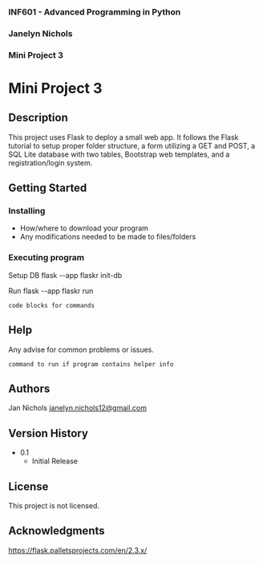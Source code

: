 ### INF601 - Advanced Programming in Python
### Janelyn Nichols
### Mini Project 3


# Mini Project 3

## Description

This project uses Flask to deploy a small web app. It follows the Flask tutorial to setup proper folder structure, a form utilizing a GET and POST, a SQL Lite database with two tables, Bootstrap web templates, and a registration/login system.

## Getting Started

### Installing

* How/where to download your program
* Any modifications needed to be made to files/folders

### Executing program

Setup DB
flask --app flaskr init-db

Run
flask --app flaskr run 
```
code blocks for commands
```

## Help

Any advise for common problems or issues.
```
command to run if program contains helper info
```

## Authors
Jan Nichols
janelyn.nichols12@gmail.com

## Version History
* 0.1
    * Initial Release

## License
This project is not licensed.

## Acknowledgments
https://flask.palletsprojects.com/en/2.3.x/